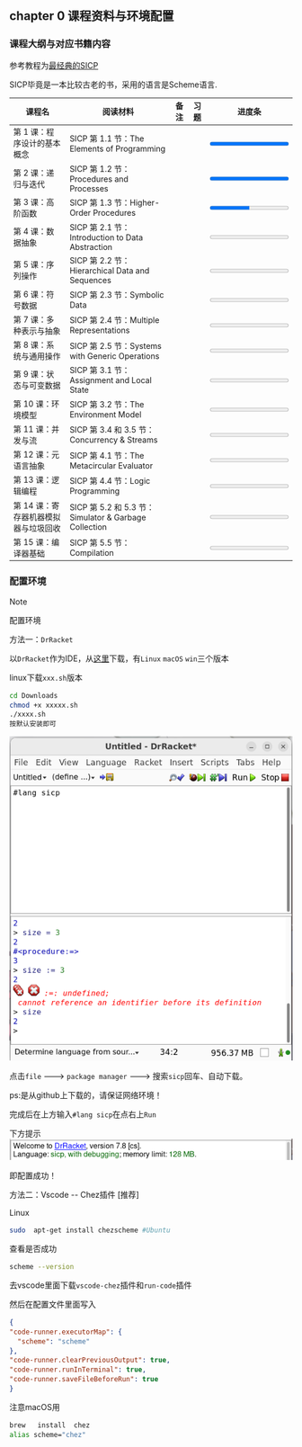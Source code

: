 ## chapter 0 课程资料与环境配置

### 课程大纲与对应书籍内容

参考教程为[最经典的SICP](https://www.bilibili.com/video/BV19U4y187U5/?spm_id_from=333.337.search-card.all.click&vd_source=6a2e8fe6292e2cc33457c6e34734309a)

SICP毕竟是一本比较古老的书，采用的语言是Scheme语言.

| **课程名**                           | **阅读材料**                                          | **备注** | **习题** | **进度条**                                  |
| ------------------------------------ | ----------------------------------------------------- | -------- | -------- | ------------------------------------------- |
| 第 1 课：程序设计的基本概念          | SICP 第 1.1 节：The Elements of Programming           |          |          | <progress value="100" max="100"></progress> |
| 第 2 课：递归与迭代                  | SICP 第 1.2 节：Procedures and Processes              |          |          | <progress value="100" max="100"></progress> |
| 第 3 课：高阶函数                    | SICP 第 1.3 节：Higher-Order Procedures               |          |          | <progress value="50" max="100"></progress>  |
| 第 4 课：数据抽象                    | SICP 第 2.1 节：Introduction to Data Abstraction      |          |          | <progress value="" max="100"></progress>    |
| 第 5 课：序列操作                    | SICP 第 2.2 节：Hierarchical Data and Sequences       |          |          | <progress value="" max="100"></progress>    |
| 第 6 课：符号数据                    | SICP 第 2.3 节：Symbolic Data                         |          |          | <progress value="" max="100"></progress>    |
| 第 7 课：多种表示与抽象              | SICP 第 2.4 节：Multiple Representations              |          |          | <progress value="" max="100"></progress>    |
| 第 8 课：系统与通用操作              | SICP 第 2.5 节：Systems with Generic Operations       |          |          | <progress value="" max="100"></progress>    |
| 第 9 课：状态与可变数据              | SICP 第 3.1 节：Assignment and Local State            |          |          | <progress value="" max="100"></progress>    |
| 第 10 课：环境模型                   | SICP 第 3.2 节：The Environment Model                 |          |          | <progress value="" max="100"></progress>    |
| 第 11 课：并发与流                   | SICP 第 3.4 和 3.5 节：Concurrency & Streams          |          |          | <progress value="" max="100"></progress>    |
| 第 12 课：元语言抽象                 | SICP 第 4.1 节：The Metacircular Evaluator            |          |          | <progress value="" max="100"></progress>    |
| 第 13 课：逻辑编程                   | SICP 第 4.4 节：Logic Programming                     |          |          | <progress value="" max="100"></progress>    |
| 第 14 课：寄存器机器模拟器与垃圾回收 | SICP 第 5.2 和 5.3 节：Simulator & Garbage Collection |          |          | <progress value="" max="100"></progress>    |
| 第 15 课：编译器基础                 | SICP 第 5.5 节：Compilation                           |          |          | <progress value="" max="100"></progress>    |

### 配置环境

> [!Note]
>
> 配置环境
>
> 方法一：`DrRacket`
>
> 以`DrRacket`作为IDE，从[这里](https://mirrors.tuna.tsinghua.edu.cn/racket-installers/recent/)下载，有`Linux` `macOS` `win`三个版本
>
> linux下载`xxx.sh`版本
>
> ```bash
> cd Downloads
> chmod +x xxxxx.sh
> ./xxxx.sh
> 按默认安装即可
> ```
>
> ![image-20241212202424174](https://github.com/juanniaoxx/Function_Programming/blob/main/SICP/assets/%E9%85%8D%E7%BD%AE%E7%8E%AF%E5%A2%83(1).png?raw=true)
>
> 点击`file` ---> `package manager` ---> 搜索`sicp`回车、自动下载。
>
> ps:是从github上下载的，请保证网络环境！
>
> 完成后在上方输入`#lang sicp`在点右上`Run`
>
> 下方提示![image-20241212202729093](https://github.com/juanniaoxx/Function_Programming/blob/main/SICP/assets/%E9%85%8D%E7%BD%AE%E7%8E%AF%E5%A2%83%EF%BC%882%EF%BC%89.png?raw=true)
>
> 即配置成功！
>
> 方法二：Vscode -- Chez插件 [推荐]
>
> Linux 
>
> ```bash
> sudo  apt-get install chezscheme #Ubuntu
> ```
>
> 查看是否成功
>
> ```bash
> scheme --version
> ```
>
> 去vscode里面下载`vscode-chez`插件和`run-code`插件
>
> 然后在配置文件里面写入
>
> ```json
> {
> "code-runner.executorMap": {
>   "scheme": "scheme"
> },
> "code-runner.clearPreviousOutput": true,
> "code-runner.runInTerminal": true,
> "code-runner.saveFileBeforeRun": true
> }
> 
> ```
>
> 注意macOS用
>
> ```bash
> brew   install  chez
> alias scheme="chez"
> ```
